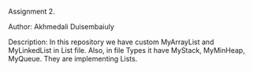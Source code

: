 Assignment 2. 

Author: 
  Akhmedali Duisembaiuly 

Description: 
  In this repository we have custom MyArrayList and MyLinkedList in List file. Also, in file Types it have MyStack, MyMinHeap, MyQueue. They are implementing Lists. 
